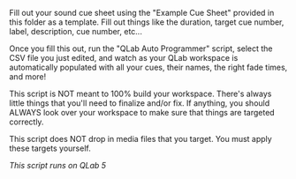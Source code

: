Fill out your sound cue sheet using the "Example Cue Sheet" provided in this folder as a template. Fill out things like the duration, target cue number, label, description, cue number, etc...

Once you fill this out, run the "QLab Auto Programmer" script, select the CSV file you just edited, and watch as your QLab workspace is automatically populated with all your cues, their names, the right fade times, and more!

This script is NOT meant to 100% build your workspace. There's always little things that you'll need to finalize and/or fix. If anything, you should ALWAYS look over your workspace to make sure that things are targeted correctly.

This script does NOT drop in media files that you target. You must apply these targets yourself.

*This script runs on QLab 5*